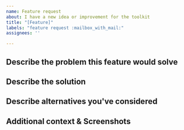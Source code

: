 ```yaml
---
name: Feature request
about: I have a new idea or improvement for the toolkit
title: "[Feature]"
labels: "feature request :mailbox_with_mail:"
assignees: ''

---
```


<!-- 🚨 PLEASE PROVIDE DETAILED INFORMATION AND DO NOT SKIP ANY INSTRUCTIONS AND INFORMATION MENTIONED BELOW AS THEY ARE ALL REQUIRED AND ESSENTIAL TO HELP US UNDERSTAND THE FEATURE.
...
IF NOT CERTAIN ABOUT THE FEATURE AND REQUIRE MORE CLARITY THEN PLEASE POST ON "IDEAS" CATEGORY OF THE DISCUSSIONS PLATFORM [https://github.com/windows-toolkit/WindowsCommunityToolkit/discussions/categories/ideas] WHERE YOU CAN DISCUSS AND ENAGAGE WITH THE COMMUNITY TO GAIN FURTHER CLAIRITY REGARDING THE FEATURE 🚨 -->

## Describe the problem this feature would solve
<!-- Please describe or link to any existing issues or discussions.
A clear and concise description of what the problem is, starting with the user story.
Provide examples of the restrictions in the current environment that hinders the work your users or you want to perform. What are the ways this new feature will help transform and deliver those results?
For example, I am currently using the InfiniteCanvas control which lacks the TabbedCommandBar control feature. I am looking to improve user experience therefore i would like to use that in my project to provide ease of accessibility and a user-friendly interface. This new feature will provide quick access to the toolbar, enhance space utilization, etc [...] -->


## Describe the solution
<!-- A clear and concise description of what you want to happen. Define how do you think it will help the community and adds value to the toolkit? -->


## Describe alternatives you've considered
<!-- A clear and concise description of any alternative solutions or features you've considered. -->


## Additional context & Screenshots
<!-- Add any other context or screenshots about the feature request here.-->
